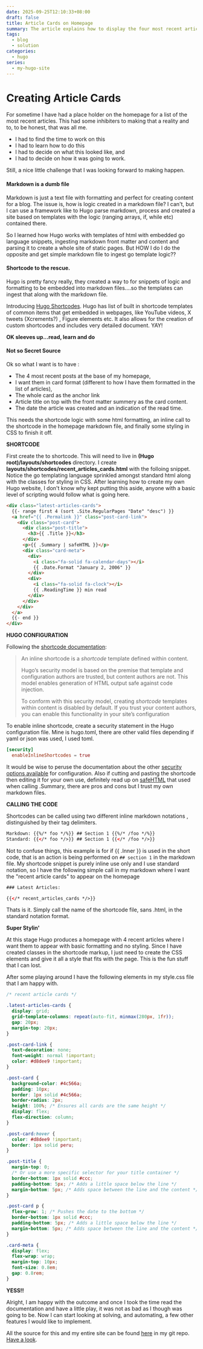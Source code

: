 ```yaml
---
date: 2025-09-25T12:10:33+08:00
draft: false
title: Article Cards on Homepage
summary: The article explains how to display the four most recent articles as styled cards on the homepage by extend Hugo functionality using custom shortcodes and calling them in markdown files and CSS.
tags:
  - blog
  - solution
categories:
  - hugo
series:
  - my-hugo-site
---
```


# Creating Article Cards

For sometime I have had a place holder on the homepage for a list of the most recent articles.  This had some inhibiters to making that a reality and to, to be honest, that was all me.  
- I had to find the time to work on this
- I had to learn how to do this
- I had to decide on what this looked like, and
- I had to decide on how it was going to work.

Still, a nice little challenge that I was looking forward to making happen.

#### Markdown is a dumb file

Markdown is just a text file with formatting and perfect for creating content for a blog.  The issue is, how is logic created in a markdown file?  I can't, but I can use a framework like  to Hugo parse markdown, process and created a site based on templates with the logic (ranging arrays, if, while etc) contained there. 

So I learned how Hugo works with templates of html with embedded go language snippets,  ingesting markdown front matter and content and parsing it to create a whole site of static pages.  But HOW I do I do the opposite and get simple markdown file to ingest go template logic??

#### Shortcode to the rescue.

Hugo is pretty fancy really,  they created a way to for snippets of logic and formatting to be embedded into markdown files....so the templates  can ingest that along with the markdown file.

Introducing [Hugo Shortcodes](https://gohugo.io/content-management/shortcodes/).  Hugo has list of built in shortcode templates of common items that get embedded in webpages, like YouTube videos, X tweets (Xcrements?) , Figure elements etc.  It also allows for the creation of custom shortcodes and includes very detailed document.  YAY!

**OK sleeves up...read, learn and do**

####  Not so Secret Source 

Ok so what I want is to have :
- The 4 most recent posts at the base of my homepage,
- I want them in card format (different to how I have them formatted in the list of articles),
- The whole card as the anchor link
- Article title on top with the front matter summery as the card content.
- The date the article was created and an indication of the read time.

This needs the shortcode logic with some html formatting, an inline call to the shortcode in the homepage markdown file, and finally some styling in CSS to finish it off.

**SHORTCODE**

First create the to shortcode.  This will need to live in  **(Hugo root)/layouts/shortcodes** directory. I create **layouts/shortcodes/recent_articles_cards.html** with the folloing snippet.  Notice the go templating language sprinkled amongst standard html along with the classes for styling in CSS.  After learning how to create my own Hugo website, I don't know why kept putting this aside, anyone with a basic level of scripting would follow what is going here. 

```html
<div class="latest-articles-cards">
  {{- range first 4 (sort .Site.RegularPages "Date" "desc") }}
  <a href="{{ .Permalink }}" class="post-card-link">
    <div class="post-card">
      <div class="post-title">
        <h3>{{ .Title }}</h3>
      </div>
      <p>{{ .Summary | safeHTML }}</p>
      <div class="card-meta">
        <div>
          <i class="fa-solid fa-calendar-days"></i>
          {{ .Date.Format "January 2, 2006" }}
        </div>
        <div>
          <i class="fa-solid fa-clock"></i>
          {{ .ReadingTime }} min read
        </div>
      </div>
    </div>
  </a>
  {{- end }}
</div>
```

**HUGO CONFIGURATION**

Following the [shortcode documentation](https://gohugo.io/content-management/shortcodes):
> An inline shortcode is a *shortcode* template defined within content.
> 
> Hugo’s security model is based on the premise that template and configuration authors are trusted, but content authors are not. This model enables generation of HTML output safe against code injection.
> 
> To conform with this security model, creating *shortcode* templates within content is disabled by default. If you trust your content authors, you can enable this functionality in your site’s configuration

To enable inline shortcode, create a security statement in the Hugo configuration file.  Mine is hugo.toml, there are other valid files depending if yaml or json was used,  I used toml.
```toml
[security]
  enableInlineShortcodes = true
```
It would be wise to peruse the documentation about the other [security options available](https://gohugo.io/configuration/security/) for configuration.  Also if cutting and pasting the shortcode then editing it for your own use, definitely read up on [safeHTML](https://gohugo.io/functions/safe/html/) that used when calling .Summary, there are pros and cons but I trust my own markdown files.

**CALLING THE CODE**

Shortcodes can be called using two different inline markdown notations , distinguished by their tag delimiters.
```html
Markdown: {{%/* foo */%}} ## Section 1 {{%/* /foo */%}}
Standard: {{</* foo */>}} ## Section 1 {{</* /foo */>}}
```

Not to confuse things, this example is for if {{ .Inner }} is used in the short code, that is an action is being performed on `## section 1` in the markdown file.   My shortcode snippet is purely inline use only and I use standard notation, so I have the following simple call in my markdown where I want the "recent article cards" to appear on the homepage
```html
### Latest Articles:

{{</* recent_articles_cards */>}}
```


Thats is it.  Simply call the name of the shortcode file, sans .html, in the standard notation format.  

**Super Stylin'**

At this stage Hugo produces a homepage with 4 recent articles where I want them to appear with basic formatting and no styling.  Since I have created classes in the shortcode markup, I just need to create the CSS elements and give it all a style that fits with the page.  This is the fun stuff that I can lost.

After some playing around I have the following elements in my style.css file that I am happy with.
```css
/* recent article cards */

.latest-articles-cards {
  display: grid;
  grid-template-columns: repeat(auto-fit, minmax(280px, 1fr));
  gap: 20px;
  margin-top: 20px;
}

.post-card-link {
  text-decoration: none;
  font-weight: normal !important;
  color: #d8dee9 !important;
}

.post-card {
  background-color: #4c566a;
  padding: 10px;
  border: 1px solid #4c566a;
  border-radius: 2px;
  height: 100%; /* Ensures all cards are the same height */
  display: flex;
  flex-direction: column;
}

.post-card:hover {
  color: #d8dee9 !important;
  border: 1px solid peru;
}

.post-title {
  margin-top: 0;
  /* Or use a more specific selector for your title container */
  border-bottom: 1px solid #ccc;
  padding-bottom: 5px; /* Adds a little space below the line */
  margin-bottom: 5px; /* Adds space between the line and the content */
}

.post-card p {
  flex-grow: 1; /* Pushes the date to the bottom */
  border-bottom: 1px solid #ccc;
  padding-bottom: 5px; /* Adds a little space below the line */
  margin-bottom: 5px; /* Adds space between the line and the content */
}

.card-meta {
  display: flex;
  flex-wrap: wrap;
  margin-top: 10px;
  font-size: 0.8em;
  gap: 0.8rem;
}
```

**YESS!!**

Alright, I am happy with the outcome and once I took the time read the documentation and have a little play, it was not as bad as I though was going to be.  Now I can start looking at solving, and automating, a few other features I would like to implement.

All the source for this and my entire site can be found [here](https://github.com/mikewebbtech/mikewebbtech-hugo) in my git repo.  [Have a look](https://github.com/mikewebbtech/mikewebbtech-hugo/tree/main/layouts/shortcodes). 